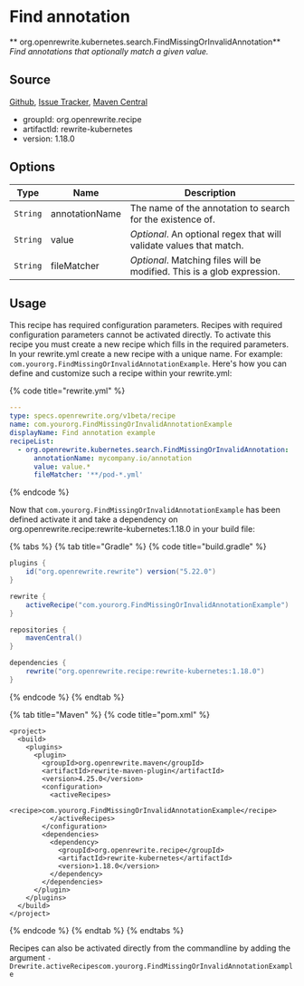 # Find annotation

** org.openrewrite.kubernetes.search.FindMissingOrInvalidAnnotation**
_Find annotations that optionally match a given value._

## Source

[Github](https://github.com/openrewrite/rewrite-kubernetes), [Issue Tracker](https://github.com/openrewrite/rewrite-kubernetes/issues), [Maven Central](https://search.maven.org/artifact/org.openrewrite.recipe/rewrite-kubernetes/1.18.0/jar)

* groupId: org.openrewrite.recipe
* artifactId: rewrite-kubernetes
* version: 1.18.0

## Options

| Type | Name | Description |
| -- | -- | -- |
| `String` | annotationName | The name of the annotation to search for the existence of. |
| `String` | value | *Optional*. An optional regex that will validate values that match. |
| `String` | fileMatcher | *Optional*. Matching files will be modified. This is a glob expression. |


## Usage

This recipe has required configuration parameters. Recipes with required configuration parameters cannot be activated directly. To activate this recipe you must create a new recipe which fills in the required parameters. In your rewrite.yml create a new recipe with a unique name. For example: `com.yourorg.FindMissingOrInvalidAnnotationExample`.
Here's how you can define and customize such a recipe within your rewrite.yml:

{% code title="rewrite.yml" %}
```yaml
---
type: specs.openrewrite.org/v1beta/recipe
name: com.yourorg.FindMissingOrInvalidAnnotationExample
displayName: Find annotation example
recipeList:
  - org.openrewrite.kubernetes.search.FindMissingOrInvalidAnnotation:
      annotationName: mycompany.io/annotation
      value: value.*
      fileMatcher: '**/pod-*.yml'
```
{% endcode %}

Now that `com.yourorg.FindMissingOrInvalidAnnotationExample` has been defined activate it and take a dependency on org.openrewrite.recipe:rewrite-kubernetes:1.18.0 in your build file:

{% tabs %}
{% tab title="Gradle" %}
{% code title="build.gradle" %}
```groovy
plugins {
    id("org.openrewrite.rewrite") version("5.22.0")
}

rewrite {
    activeRecipe("com.yourorg.FindMissingOrInvalidAnnotationExample")
}

repositories {
    mavenCentral()
}

dependencies {
    rewrite("org.openrewrite.recipe:rewrite-kubernetes:1.18.0")
}
```
{% endcode %}
{% endtab %}

{% tab title="Maven" %}
{% code title="pom.xml" %}
```markup
<project>
  <build>
    <plugins>
      <plugin>
        <groupId>org.openrewrite.maven</groupId>
        <artifactId>rewrite-maven-plugin</artifactId>
        <version>4.25.0</version>
        <configuration>
          <activeRecipes>
            <recipe>com.yourorg.FindMissingOrInvalidAnnotationExample</recipe>
          </activeRecipes>
        </configuration>
        <dependencies>
          <dependency>
            <groupId>org.openrewrite.recipe</groupId>
            <artifactId>rewrite-kubernetes</artifactId>
            <version>1.18.0</version>
          </dependency>
        </dependencies>
      </plugin>
    </plugins>
  </build>
</project>
```
{% endcode %}
{% endtab %}
{% endtabs %}

Recipes can also be activated directly from the commandline by adding the argument `-Drewrite.activeRecipescom.yourorg.FindMissingOrInvalidAnnotationExample`
